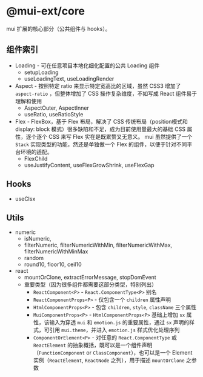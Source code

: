 # @mui-ext/core

mui 扩展的核心部分（公共组件与 hooks）。

## 组件索引

- Loading - 可在任意项目本地化细化配置的公共 Loading 组件
  - setupLoading
  - useLoadingText, useLoadingRender
- Aspect - 按照特定 ratio 来显示特定宽高比的区域，虽然 CSS3 增加了 `aspect-ratio` ，但整体增加了 CSS 操作复杂维度，不如写成 React 组件易于理解和使用
  - AspectOuter, AspectInner
  - useRatio, useRatioStyle
- Flex - FlexBox，基于 Flex 布局，解决了 CSS 传统布局（position模式和 display: block 模式）很多缺陷和不足，成为目前使用量最大的基础 CSS 属性，逐个逐个 CSS 来写 Flex 实在是既累赘又无意义。 mui 虽然提供了一个 `Stack` 实现类型的功能，然还是单独做一个 Flex 的组件，以便于针对不同平台环境的适配。
  - FlexChild
  - useJustifyContent, useFlexGrowShrink, useFlexGap

## Hooks

- useClsx

## Utils 

- numeric
  - isNumeric,
  - filterNumeric, filterNumericWithMin, filterNumericWithMax, filterNumericWithMinMax
  - random
  - round10, floor10, ceil10
- react
  - mountOrClone, extractErrorMessage, stopDomEvent
  - 重要类型（因为很多组件都需要这部分类型，特别列出）
    - `ReactComponent<P>` - `React.ComponentType<P>` 别名
    - `ReactComponentProps<P>` - 仅包含一个 `children` 属性声明
    - `HtmlComponentProps<P>` - 包含 `children`, `style`, `className` 三个属性
    - `MuiComponentProps<P>` - `HtmlComponentProps<P>` 基础上增加 `sx` 属性，该输入为穿透 `mui` 和 `emotion.js` 的重要属性，通过 `sx` 声明的样式，可引用 `mui.theme`，并进入 `emotion.js` 样式优化处理序列
    - `ComponentOrElement<P>` - 对任意的 `React.ComponentType` 或 `ReactElement` 的抽象概括，既可以是一个组件声明（`FunctionComponent` or `ClassComponent`），也可以是一个 Element 实例（`ReactElement`, `ReactNode` 之列），用于描述 `mountOrClone` 之参数
